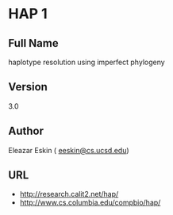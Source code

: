 # HAP 1

## Full Name
haplotype resolution using imperfect phylogeny

## Version
3.0

## Author
Eleazar Eskin ( eeskin@cs.ucsd.edu)

## URL
* http://research.calit2.net/hap/
* http://www.cs.columbia.edu/compbio/hap/